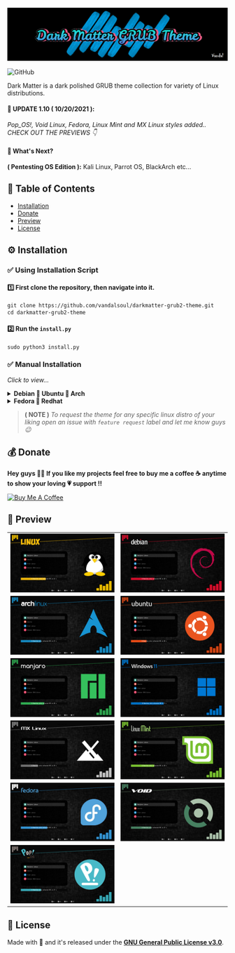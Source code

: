 ![logo](/media/logo.png)

![GitHub](https://img.shields.io/github/license/vandalsoul/dedsec-grub2-theme?style=for-the-badge)

Dark Matter is a dark polished GRUB theme collection for variety of Linux distributions.

#### 📢 UPDATE 1.10 ( 10/20/2021 ): 
*Pop_OS!, Void Linux, Fedora, Linux Mint and MX Linux styles added.. CHECK OUT THE PREVIEWS 👇*

#### 📢 What's Next?
**( Pentesting OS Edition ):** Kali Linux, Parrot OS, BlackArch etc...

## 📙 Table of Contents
- [Installation](https://github.com/vandalsoul/darkmatter-grub2-theme#%EF%B8%8F-installation)
- [Donate](https://github.com/vandalsoul/darkmatter-grub2-theme#-donate)
- [Preview](https://github.com/vandalsoul/darkmatter-grub2-theme#-preview)
- [License](https://github.com/vandalsoul/darkmatter-grub2-theme#-license)

## ⚙️ Installation

### ✅ Using Installation Script

#### 1️⃣ First clone the repository, then navigate into it.
```shell
git clone https://github.com/vandalsoul/darkmatter-grub2-theme.git
cd darkmatter-grub2-theme
```

#### 2️⃣ Run the `install.py`
```shell
sudo python3 install.py
```

### ✅ Manual Installation
*Click to view...*
<details>
 <summary><b>Debian 💢 Ubuntu 💢 Arch</b></summary>
 
  #### 1️⃣ Download your favourite version of the theme from [**Pling**](https://www.pling.com/p/1603282/).

  Now extract your downloaded .zip file.

  Either manually extract it or use the command below. ( *Here I'm using debian version of my theme as an example* )
  ```shell
  unzip dark-matter-debian.zip
  ```
  *The rest of the commands are the same for all theme styles.*

  #### 2️⃣ Copy the theme directory.
  ```shell
  sudo cp -r dark-matter /boot/grub/themes/
  ```
  #### 3️⃣ Make changes to the GRUB config file.

  ```shell
  sudo nano /etc/default/grub
  ```
  Find the line `GRUB_THEME=` then change it to `GRUB_THEME="/boot/grub/themes/dark-matter/theme.txt"`

  Then save the file.

  #### 4️⃣ Finally, update the grub.
  ```shell
  sudo grub-mkconfig -o /boot/grub/grub.cfg
  ```
  Now the theme should be installed successfully, enjoy !!
</details>

<details>
 <summary><b>Fedora 💢 Redhat</b></summary>
 
  #### 1️⃣ Download your favourite version of the theme from [**Pling**](https://www.pling.com/p/1603282/).

  Now extract your downloaded .zip file.

  Either manually extract it or use the command below. ( *Here I'm using debian version of my theme as an example* )
  ```shell
  unzip dark-matter-debian.zip
  ```
  *The rest of the commands are the same for all theme styles.*

  #### 2️⃣ Copy the theme directory.
  ```shell
  sudo cp -r dark-matter /boot/grub2/themes/
  ```
  #### 3️⃣ Make changes to the GRUB config file.

  ```shell
  sudo nano /etc/default/grub
  ```
  Find the line `GRUB_THEME=` then change it to `GRUB_THEME="/boot/grub2/themes/dark-matter/theme.txt"`
 
  Change the line `GRUB_TERMINAL_OUTPUT=console` to this *(comment it out)* `#GRUB_TERMINAL_OUTPUT=console`

  Then save the file.

  #### 4️⃣ Finally, update the grub.
  ```shell
  sudo grub2-mkconfig -o /boot/grub2/grub.cfg
  ```
  Now restart your computer the grub theme should be installed successfully, enjoy !!
</details>

> **( NOTE )** *To request the theme for any specific linux distro of your liking open an issue with `feature request` label and let me know guys 😉*

## 💰 Donate
**Hey guys 🙋‍♂️ If you like my projects feel free to buy me a coffee ☕ anytime to show your loving 💗 support !!**

<a href="https://www.buymeacoffee.com/vandalsoul" target="_blank"><img src="https://cdn.buymeacoffee.com/buttons/v2/default-yellow.png" alt="Buy Me A Coffee" style="height: 60px !important;width: 217px !important;" ></a>

## 📸 Preview
 
|  |  |
| :---: | :---: |
| ![Linux](/media/previews/preview-linux.png) | ![Debian](/media/previews/preview-debian.png) |
| ![Arch](/media/previews/preview-arch.png) | ![Ubuntu](/media/previews/preview-ubuntu.png) |
| ![Manjaro](/media/previews/preview-manjaro.png) | ![Windows-11](/media/previews/preview-windows-11.png) |
| ![Arch](/media/previews/preview-mx.png) | ![Ubuntu](/media/previews/preview-mint.png) |
| ![Arch](/media/previews/preview-fedora.png) | ![Ubuntu](/media/previews/preview-void.png) |
| ![Arch](/media/previews/preview-popos.png) |  |

## 📝 License
Made with 💖 and it's released under the [**GNU General Public License v3.0**](/LICENSE).

